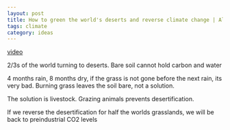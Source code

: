 ```yaml
---
layout: post
title: How to green the world's deserts and reverse climate change | Allan Savory
tags: climate
category: ideas
--- 
```


[video](https://youtu.be/vpTHi7O66pI)

2/3s of the world turning to deserts. Bare soil cannot hold carbon and water 

4 months rain, 8 months dry, if the grass is not gone before the next rain, its very bad. Burning grass leaves the soil bare, not a solution. 

The solution is livestock. Grazing animals prevents desertification. 

If we reverse the desertification for half the worlds grasslands, we will be back to preindustrial CO2 levels 









